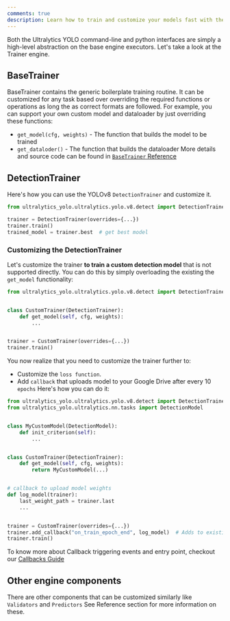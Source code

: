 ```yaml
---
comments: true
description: Learn how to train and customize your models fast with the Ultralytics YOLO 'DetectionTrainer' and 'CustomTrainer'. Read more here!
---
```


Both the Ultralytics YOLO command-line and python interfaces are simply a high-level abstraction on the base engine
executors. Let's take a look at the Trainer engine.

## BaseTrainer

BaseTrainer contains the generic boilerplate training routine. It can be customized for any task based over overriding
the required functions or operations as long the as correct formats are followed. For example, you can support your own
custom model and dataloader by just overriding these functions:

* `get_model(cfg, weights)` - The function that builds the model to be trained
* `get_dataloder()` - The function that builds the dataloader
  More details and source code can be found in [`BaseTrainer` Reference](../reference/yolo/engine/trainer.md)

## DetectionTrainer

Here's how you can use the YOLOv8 `DetectionTrainer` and customize it.

```python
from ultralytics_yolo.ultralytics.yolo.v8.detect import DetectionTrainer

trainer = DetectionTrainer(overrides={...})
trainer.train()
trained_model = trainer.best  # get best model
```

### Customizing the DetectionTrainer

Let's customize the trainer **to train a custom detection model** that is not supported directly. You can do this by
simply overloading the existing the `get_model` functionality:

```python
from ultralytics_yolo.ultralytics.yolo.v8.detect import DetectionTrainer


class CustomTrainer(DetectionTrainer):
    def get_model(self, cfg, weights):
        ...


trainer = CustomTrainer(overrides={...})
trainer.train()
```

You now realize that you need to customize the trainer further to:

* Customize the `loss function`.
* Add `callback` that uploads model to your Google Drive after every 10 `epochs`
  Here's how you can do it:

```python
from ultralytics_yolo.ultralytics.yolo.v8.detect import DetectionTrainer
from ultralytics_yolo.ultralytics.nn.tasks import DetectionModel


class MyCustomModel(DetectionModel):
    def init_criterion(self):
        ...


class CustomTrainer(DetectionTrainer):
    def get_model(self, cfg, weights):
        return MyCustomModel(...)


# callback to upload model weights
def log_model(trainer):
    last_weight_path = trainer.last
    ...


trainer = CustomTrainer(overrides={...})
trainer.add_callback("on_train_epoch_end", log_model)  # Adds to existing callback
trainer.train()
```

To know more about Callback triggering events and entry point, checkout our [Callbacks Guide](callbacks.md)

## Other engine components

There are other components that can be customized similarly like `Validators` and `Predictors`
See Reference section for more information on these.
